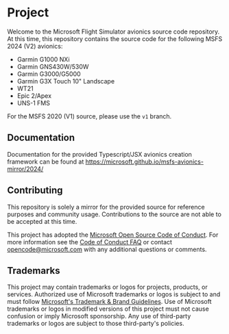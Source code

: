 # Project

Welcome to the Microsoft Flight Simulator avionics source code repository. At this time, this repository contains the source code for the following MSFS 2024 (V2) avionics:
- Garmin G1000 NXi
- Garmin GNS430W/530W
- Garmin G3000/G5000
- Garmin G3X Touch 10" Landscape
- WT21
- Epic 2/Apex
- UNS-1 FMS

For the MSFS 2020 (V1) source, please use the `v1` branch.

## Documentation

Documentation for the provided Typescript/JSX avionics creation framework can be found at https://microsoft.github.io/msfs-avionics-mirror/2024/

## Contributing

This repository is solely a mirror for the provided source for reference purposes and community usage. Contributions to the source are not able to be accepted at this time.

This project has adopted the [Microsoft Open Source Code of Conduct](https://opensource.microsoft.com/codeofconduct/).
For more information see the [Code of Conduct FAQ](https://opensource.microsoft.com/codeofconduct/faq/) or
contact [opencode@microsoft.com](mailto:opencode@microsoft.com) with any additional questions or comments.

## Trademarks

This project may contain trademarks or logos for projects, products, or services. Authorized use of Microsoft 
trademarks or logos is subject to and must follow 
[Microsoft's Trademark & Brand Guidelines](https://www.microsoft.com/en-us/legal/intellectualproperty/trademarks/usage/general).
Use of Microsoft trademarks or logos in modified versions of this project must not cause confusion or imply Microsoft sponsorship.
Any use of third-party trademarks or logos are subject to those third-party's policies.
